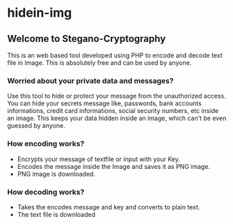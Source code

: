 # hidein-img

## Welcome to Stegano-Cryptography


This is an web based tool developed using PHP to encode and decode text file in Image. This is absolutely free and can be used by anyone.
		
### Worried about your private data and messages?
Use this tool to hide or protect your message from the unauthorized access. You can hide your secrets message like, passwords, bank accounts informations, credit card informations, social security numbers, etc inside an image. This keeps your data hidden inside an image, which can't be even guessed by anyone.

### How encoding works?
		
- Encrypts your message of textfile or input with your Key.
- Encodes the message inside the Image and saves it as PNG image.
- PNG image is downloaded.
		
### How decoding works?
- Takes the encodes message and key and converts to plain text.
- The text file is downloaded

